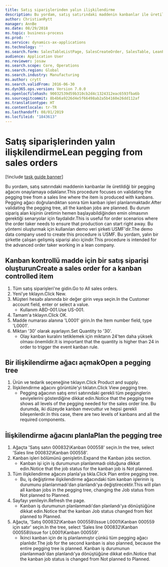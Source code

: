 ```yaml
---
title: Satış siparişlerinden yalın ilişkilendirme
description: Bu yordam, satış satırındaki maddenin kanbanlar ile üretildiği bir pegging ağacını onaylamaya odaklanır.
author: ChristianRytt
manager: AnnBe
ms.date: 08/29/2018
ms.topic: business-process
ms.prod: ''
ms.service: dynamics-ax-applications
ms.technology: ''
ms.search.form: SalesTableListPage, SalesCreateOrder, SalesTable, LeanPeggingTree
audience: Application User
ms.reviewer: josaw
ms.search.scope: Core, Operations
ms.search.region: Global
ms.search.industry: Manufacturing
ms.author: crytt
ms.search.validFrom: 2016-06-30
ms.dyn365.ops.version: Version 7.0.0
ms.openlocfilehash: 90032539d59b310cb2d4c1324312eac6593fba6b
ms.sourcegitcommit: 8b4b6a9226d4e5f66498ab2a5b4160e26dd112af
ms.translationtype: HT
ms.contentlocale: tr-TR
ms.lasthandoff: 08/01/2019
ms.locfileid: "1843613"
---
```

# <a name="lean-pegging-from-sales-orders"></a><span data-ttu-id="b157d-103">Satış siparişlerinden yalın ilişkilendirme</span><span class="sxs-lookup"><span data-stu-id="b157d-103">Lean pegging from sales orders</span></span>

[!include [task guide banner](../../includes/task-guide-banner.md)]

<span data-ttu-id="b157d-104">Bu yordam, satış satırındaki maddenin kanbanlar ile üretildiği bir pegging ağacını onaylamaya odaklanır.</span><span class="sxs-lookup"><span data-stu-id="b157d-104">This procedure focuses on validating the pegging tree from a sales line where the item is produced with kanbans.</span></span> <span data-ttu-id="b157d-105">Pegging ağacı doğrulandıktan sonra tüm kanban işleri planlanmaktadır.</span><span class="sxs-lookup"><span data-stu-id="b157d-105">After validating the pegging tree, all the kanban jobs are planned.</span></span> <span data-ttu-id="b157d-106">Bu durum sipariş alan kişinin üretimin hemen başlayabildiğinden emin olmasının gerektiği senaryolar için faydalıdır.</span><span class="sxs-lookup"><span data-stu-id="b157d-106">This is useful for order scenarios where the order taker needs to ensure that production can start right away.</span></span> <span data-ttu-id="b157d-107">Bu yöntemi oluşturmak için kullanılan demo veri şirketi USMF'dir.</span><span class="sxs-lookup"><span data-stu-id="b157d-107">The demo data company used to create this procedure is USMF.</span></span> <span data-ttu-id="b157d-108">Bu yordam, yalın bir şirkette çalışan gelişmiş siparişi alıcı içindir.</span><span class="sxs-lookup"><span data-stu-id="b157d-108">This procedure is intended for the advanced order taker working in a lean company.</span></span>


## <a name="create-a-sales-order-for-a-kanban-controlled-item"></a><span data-ttu-id="b157d-109">Kanban kontrollü madde için bir satış siparişi oluşturun</span><span class="sxs-lookup"><span data-stu-id="b157d-109">Create a sales order for a kanban controlled item</span></span>
1. <span data-ttu-id="b157d-110">Tüm satış siparişleri'ne gidin.</span><span class="sxs-lookup"><span data-stu-id="b157d-110">Go to All sales orders.</span></span>
2. <span data-ttu-id="b157d-111">Yeni'ye tıklayın.</span><span class="sxs-lookup"><span data-stu-id="b157d-111">Click New.</span></span>
3. <span data-ttu-id="b157d-112">Müşteri hesabı alanında bir değer girin veya seçin.</span><span class="sxs-lookup"><span data-stu-id="b157d-112">In the Customer account field, enter or select a value.</span></span>
    * <span data-ttu-id="b157d-113">Kullanım ABD-001.</span><span class="sxs-lookup"><span data-stu-id="b157d-113">Use US-001.</span></span>  
4. <span data-ttu-id="b157d-114">Tamam'a tıklayın.</span><span class="sxs-lookup"><span data-stu-id="b157d-114">Click OK.</span></span>
5. <span data-ttu-id="b157d-115">Madde numarası alanına 'L0001' girin.</span><span class="sxs-lookup"><span data-stu-id="b157d-115">In the Item number field, type 'L0001'.</span></span>
6. <span data-ttu-id="b157d-116">Miktarı '30' olarak ayarlayın.</span><span class="sxs-lookup"><span data-stu-id="b157d-116">Set Quantity to '30'.</span></span>
    * <span data-ttu-id="b157d-117">Olay kanban kuralını tetiklemek için miktarın 24'ten daha yüksek olması önemlidir.</span><span class="sxs-lookup"><span data-stu-id="b157d-117">It is important that the quantity is higher than 24 in order to trigger the event kanban rule.</span></span>  

## <a name="open-a-pegging-tree"></a><span data-ttu-id="b157d-118">Bir ilişkilendirme ağacı açmak</span><span class="sxs-lookup"><span data-stu-id="b157d-118">Open a pegging tree</span></span> 
1. <span data-ttu-id="b157d-119">Ürün ve tedarik seçeneğine tıklayın.</span><span class="sxs-lookup"><span data-stu-id="b157d-119">Click Product and supply.</span></span>
2. <span data-ttu-id="b157d-120">İlişkilendirme ağacını görüntüle'yi tıklatın.</span><span class="sxs-lookup"><span data-stu-id="b157d-120">Click View pegging tree.</span></span>
    * <span data-ttu-id="b157d-121">Pegging ağacının satış emri satırındaki gerekli tüm pegginglerin seviyelerini gösterdiğine dikkat edin.</span><span class="sxs-lookup"><span data-stu-id="b157d-121">Notice that the pegging tree shows all levels of the pegging needed for the sales order line.</span></span> <span data-ttu-id="b157d-122">Bu durumda, iki düzeyde kanban mevcuttur ve hepsi gerekli bileşenlerdir.</span><span class="sxs-lookup"><span data-stu-id="b157d-122">In this case, there are two levels of kanbans and all the required components.</span></span>  

## <a name="plan-the-pegging-tree"></a><span data-ttu-id="b157d-123">İlişkilendirme ağacını planla</span><span class="sxs-lookup"><span data-stu-id="b157d-123">Plan the pegging tree</span></span>
1. <span data-ttu-id="b157d-124">Ağaçta 'Satış satırı 000832\Kanban 000558' seçin.</span><span class="sxs-lookup"><span data-stu-id="b157d-124">In the tree, select 'Sales line 000832\Kanban 000558'.</span></span>
2. <span data-ttu-id="b157d-125">Kanban işleri bölümünü genişletin.</span><span class="sxs-lookup"><span data-stu-id="b157d-125">Expand the Kanban jobs section.</span></span>
    * <span data-ttu-id="b157d-126">Kanban işi için iş durumunun planlanmadı olduğuna dikkat edin.</span><span class="sxs-lookup"><span data-stu-id="b157d-126">Notice that the job status for the kanban job is Not planned.</span></span>  
3. <span data-ttu-id="b157d-127">Tüm ilişkilendirme ağacını planla'ya tıkla.</span><span class="sxs-lookup"><span data-stu-id="b157d-127">Click Plan entire pegging tree.</span></span>
    * <span data-ttu-id="b157d-128">Bu, iş değiştirme ilişkilendirme ağacındaki tüm kanban işlerinin iş durumunu planlanmadı'dan planlandı'ya değiştirecektir.</span><span class="sxs-lookup"><span data-stu-id="b157d-128">This will plan all kanban jobs in the pegging tree, changing the Job status from Not planned to Planned.</span></span>  
4. <span data-ttu-id="b157d-129">Sayfayı yenileyin.</span><span class="sxs-lookup"><span data-stu-id="b157d-129">Refresh the page.</span></span>
    * <span data-ttu-id="b157d-130">Kanban iş durumunun planlanmadı'dan planlandı'ya dönüştüğüne dikkat edin.</span><span class="sxs-lookup"><span data-stu-id="b157d-130">Notice that the kanban Job status changed from Not planned to Planned.</span></span>  
5. <span data-ttu-id="b157d-131">Ağaçta, 'Satış 000832\Kanban 000558\Issue L0001\Kanban 000559 için satır' seçin.</span><span class="sxs-lookup"><span data-stu-id="b157d-131">In the tree, select 'Sales line 000832\Kanban 000558\Issue for L0001\Kanban 000559'.</span></span>
    * <span data-ttu-id="b157d-132">İkinci kanban için de iş planlanmıştır çünkü tüm pegging ağacı planlıdır.</span><span class="sxs-lookup"><span data-stu-id="b157d-132">The job for the second kanban is also planned, because the entire pegging tree is planned.</span></span> <span data-ttu-id="b157d-133">Kanban iş durumunun planlanmadı'dan planlandı'ya dönüştüğüne dikkat edin.</span><span class="sxs-lookup"><span data-stu-id="b157d-133">Notice that the kanban job status is changed from Not planned to Planned.</span></span>  

